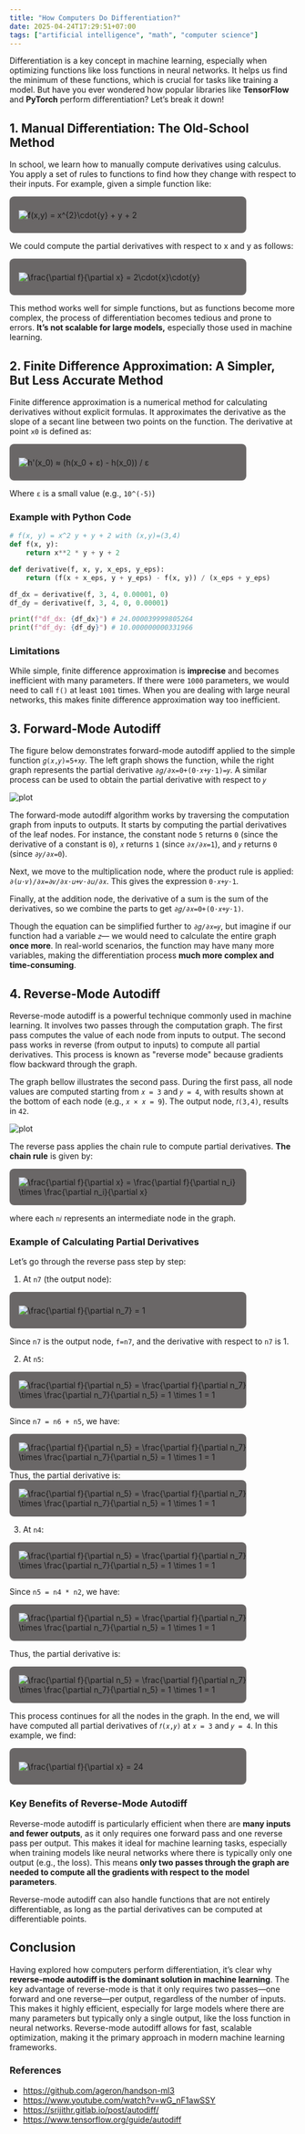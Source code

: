 ```yaml
---
title: "How Computers Do Differentiation?"
date: 2025-04-24T17:29:51+07:00
tags: ["artificial intelligence", "math", "computer science"]
---
```


Differentiation is a key concept in machine learning, especially when optimizing functions like loss functions in neural networks. It helps us find the minimum of these functions, which is crucial for tasks like training a model. But have you ever wondered how popular libraries like **TensorFlow** and **PyTorch** perform differentiation? Let’s break it down!

## 1. Manual Differentiation: The Old-School Method

In school, we learn how to manually compute derivatives using calculus. You apply a set of rules to functions to find how they change with respect to their inputs. For example, given a simple function like:

<div style="display: inline-block; background-color: #6A6767; width: 25rem; height: 4rem;padding-left: 1rem; align-items: center; display:flex; border-radius: 8px;">
    <img src="https://latex.codecogs.com/svg.latex?\color{white}f(x,y) = x^{2}y + y + 2" title="f(x,y) = x^{2}\cdot{y} + y + 2" />
</div>

We could compute the partial derivatives with respect to x and y as follows:

<div style="display: inline-block; background-color: #6A6767; width: 25rem; height: 4rem;padding-left: 1rem; align-items: center; display:flex; border-radius: 8px;">
    <img src="https://latex.codecogs.com/svg.latex?\color{white}\frac{\partial f}{\partial x} = 2xy\indent\indent and\indent\indent\frac{\partial f}{\partial y} = 2xy + 1" title="\frac{\partial f}{\partial x} = 2\cdot{x}\cdot{y}" />
</div>

This method works well for simple functions, but as functions become more complex, the process of differentiation becomes tedious and prone to errors. **It’s not scalable for large models,** especially those used in machine learning.

## 2. Finite Difference Approximation: A Simpler, But Less Accurate Method

Finite difference approximation is a numerical method for calculating derivatives without explicit formulas. It approximates the derivative as the slope of a secant line between two points on the function. The derivative at point `x0` is defined as:

<div style="display: inline-block; background-color: #6A6767; width: 25rem; height: 4rem;padding-left: 1rem; align-items: center; display:flex; border-radius: 8px;">
    <img src="https://latex.codecogs.com/svg.latex?\color{white}h'(x_0)%20\approx%20\frac{h(x_0%20+%20\epsilon)%20-%20h(x_0)}{\epsilon}" title="h'(x_0) ≈ (h(x_0 + ε) - h(x_0)) / ε" />
</div>

Where `ε` is a small value (e.g., `10^(-5)`)

### Example with Python Code

```python
# f(x, y) = x^2 y + y + 2 with (x,y)=(3,4)
def f(x, y):
    return x**2 * y + y + 2

def derivative(f, x, y, x_eps, y_eps):
    return (f(x + x_eps, y + y_eps) - f(x, y)) / (x_eps + y_eps)

df_dx = derivative(f, 3, 4, 0.00001, 0)
df_dy = derivative(f, 3, 4, 0, 0.00001)

print(f"df_dx: {df_dx}") # 24.000039999805264
print(f"df_dy: {df_dy}") # 10.000000000331966
```

### Limitations

While simple, finite difference approximation is **imprecise** and becomes inefficient with many parameters. If there were `1000` parameters, we would need to call `f()` at least `1001` times. When you are dealing with large neural networks, this makes finite difference approximation way too inefficient.

## 3. Forward-Mode Autodiff

The figure below demonstrates forward-mode autodiff applied to the simple function `𝑔(𝑥,𝑦)=5+𝑥𝑦`. The left graph shows the function, while the right graph represents the partial derivative `∂𝑔/∂x=0+(0⋅𝑥+𝑦⋅1)=𝑦`. A similar process can be used to obtain the partial derivative with respect to `𝑦`

![plot](https://github.com/quachthetruong/quachthetruong.github.io/blob/main/assets/images/forward-mode-autodif.png?raw=true)

The forward-mode autodiff algorithm works by traversing the computation graph from inputs to outputs. It starts by computing the partial derivatives of the leaf nodes. For instance, the constant node `5` returns `0` (since the derivative of a constant is `0`), `𝑥` returns `1` (since `∂𝑥/∂𝑥=1`), and `𝑦` returns `0` (since `∂𝑦/∂𝑥=0`).

Next, we move to the multiplication node, where the product rule is applied: `∂(𝑢⋅𝑣)/∂𝑥=∂𝑣/∂𝑥⋅𝑢+𝑣⋅∂𝑢/∂𝑥`. This gives the expression `0⋅𝑥+𝑦⋅1`.

Finally, at the addition node, the derivative of a sum is the sum of the derivatives, so we combine the parts to get `∂𝑔/∂𝑥=0+(0⋅𝑥+𝑦⋅1)`.

Though the equation can be simplified further to `∂𝑔/∂𝑥=𝑦`, but imagine if our function had a variable `𝑧`— we would need to calculate the entire graph **once more**. In real-world scenarios, the function may have many more variables, making the differentiation process **much more complex and time-consuming**.

## 4. Reverse-Mode Autodiff

Reverse-mode autodiff is a powerful technique commonly used in machine learning. It involves two passes through the computation graph. The first pass computes the value of each node from inputs to output. The second pass works in reverse (from output to inputs) to compute all partial derivatives. This process is known as "reverse mode" because gradients flow backward through the graph.

The graph bellow illustrates the second pass. During the first pass, all node values are computed starting from `𝑥 = 3` and `𝑦 = 4`, with results shown at the bottom of each node (e.g., `𝑥 × 𝑥 = 9`). The output node, `𝑓(3,4)`, results in `42`.

![plot](https://github.com/quachthetruong/quachthetruong.github.io/blob/main/assets/images/reverse-mode-autodif.png?raw=true)

The reverse pass applies the chain rule to compute partial derivatives. **The chain rule** is given by:

<div style="display: inline-block; background-color: #6A6767; width: 25rem; height: 4rem;padding-left: 1rem; align-items: center; display:flex; border-radius: 8px;"> 
  <img src="https://latex.codecogs.com/svg.latex?\color{white}\frac{\partial%20f}{\partial%20x}%20=%20\frac{\partial%20f}{\partial%20n_i}%20\times%20\frac{\partial%20n_i}{\partial%20x}" 
  title="\frac{\partial f}{\partial x} = \frac{\partial f}{\partial n_i} \times \frac{\partial n_i}{\partial x}" />
</div>

where each `n𝑖` represents an intermediate node in the graph.

### Example of Calculating Partial Derivatives

Let’s go through the reverse pass step by step:

1. At `n7` (the output node):
<div style="display: inline-block; background-color: #6A6767; width: 25rem; height: 4rem;padding-left: 1rem; align-items: center; display:flex; border-radius: 8px;"> 
  <img src="https://latex.codecogs.com/svg.latex?\color{white}\frac{\partial%20f}{\partial%20n_7}%20=%201" 
  title="\frac{\partial f}{\partial n_7} = 1" />
</div>

Since `n7` is the output node, `f=n7`, and the derivative with respect to `n7` is 1.

2. At `n5`:
<div style="display: inline-block; background-color: #6A6767; width: 25rem; height: 4rem;padding-left: 1rem; align-items: center; display:flex; border-radius: 8px;"> 
  <img src="https://latex.codecogs.com/svg.latex?\color{white}\frac{\partial%20f}{\partial%20n_5}%20=%20\frac{\partial%20f}{\partial%20n_7}%20\times%20\frac{\partial%20n_7}{\partial%20n_5}" 
  title="\frac{\partial f}{\partial n_5} = \frac{\partial f}{\partial n_7} \times \frac{\partial n_7}{\partial n_5} = 1 \times 1 = 1" />
</div>

Since `n7 = n6 + n5`, we have:

<div style="display: inline-block; background-color: #6A6767; width: 25rem; height: 4rem;padding-left: 1rem; align-items: center; display:flex; border-radius: 8px;"> 
  <img src="https://latex.codecogs.com/svg.latex?\color{white}\frac{\partial%20n_7}{\partial%20n_5}=%201" 
  title="\frac{\partial f}{\partial n_5} = \frac{\partial f}{\partial n_7} \times \frac{\partial n_7}{\partial n_5} = 1 \times 1 = 1" />
</div>
Thus, the partial derivative is:

<div style="display: inline-block; background-color: #6A6767; width: 25rem; height: 4rem;padding-left: 1rem; align-items: center; display:flex; border-radius: 8px;"> 
  <img src="https://latex.codecogs.com/svg.latex?\color{white}\frac{\partial%20f}{\partial%20n_5}%20=%20\frac{\partial%20f}{\partial%20n_7}%20\times%20\frac{\partial%20n_7}{\partial%20n_5}%20=%201%20\times%201%20=%201" 
  title="\frac{\partial f}{\partial n_5} = \frac{\partial f}{\partial n_7} \times \frac{\partial n_7}{\partial n_5} = 1 \times 1 = 1" />
</div>

3. At `n4`:

<div style="display: inline-block; background-color: #6A6767; width: 25rem; height: 4rem;padding-left: 1rem; align-items: center; display:flex; border-radius: 8px;"> 
  <img src="https://latex.codecogs.com/svg.latex?\color{white}\frac{\partial%20f}{\partial%20n_4}%20=%20\frac{\partial%20f}{\partial%20n_5}%20\times%20\frac{\partial%20n_5}{\partial%20n_4}" 
  title="\frac{\partial f}{\partial n_5} = \frac{\partial f}{\partial n_7} \times \frac{\partial n_7}{\partial n_5} = 1 \times 1 = 1" />
</div>

Since `n5 = n4 * n2`, we have:

<div style="display: inline-block; background-color: #6A6767; width: 25rem; height: 4rem;padding-left: 1rem; align-items: center; display:flex; border-radius: 8px;"> 
  <img src="https://latex.codecogs.com/svg.latex?\color{white}\frac{\partial%20n_5}{\partial%20n_4}=%20 n_2" 
  title="\frac{\partial f}{\partial n_5} = \frac{\partial f}{\partial n_7} \times \frac{\partial n_7}{\partial n_5} = 1 \times 1 = 1" />
</div>

Thus, the partial derivative is:

<div style="display: inline-block; background-color: #6A6767; width: 25rem; height: 4rem;padding-left: 1rem; align-items: center; display:flex; border-radius: 8px;"> 
  <img src="https://latex.codecogs.com/svg.latex?\color{white}\frac{\partial%20f}{\partial%20n_4}%20=%201%20\times%20n_2%20=%204" 
  title="\frac{\partial f}{\partial n_5} = \frac{\partial f}{\partial n_7} \times \frac{\partial n_7}{\partial n_5} = 1 \times 1 = 1" />
</div>

This process continues for all the nodes in the graph. In the end, we will have computed all partial derivatives of `𝑓(𝑥,𝑦)` at `𝑥 = 3` and `𝑦 = 4`. In this example, we find:

<div style="display: inline-block; background-color: #6A6767; width: 25rem; height: 4rem;padding-left: 1rem; align-items: center; display:flex; border-radius: 8px;"> 
  <img src="https://latex.codecogs.com/svg.latex?\color{white}\frac{\partial%20f}{\partial%20x}%20=%2024 \indent\indent and \indent\indent \frac{\partial%20f}{\partial%20y}%20=%2010" 
  title="\frac{\partial f}{\partial x} = 24" />
</div>

### Key Benefits of Reverse-Mode Autodiff

Reverse-mode autodiff is particularly efficient when there are **many inputs and fewer outputs**, as it only requires one forward pass and one reverse pass per output. This makes it ideal for machine learning tasks, especially when training models like neural networks where there is typically only one output (e.g., the loss). This means **only two passes through the graph are needed to compute all the gradients with respect to the model parameters**.

Reverse-mode autodiff can also handle functions that are not entirely differentiable, as long as the partial derivatives can be computed at differentiable points.

## Conclusion

Having explored how computers perform differentiation, it’s clear why **reverse-mode autodiff is the dominant solution in machine learning**. The key advantage of reverse-mode is that it only requires two passes—one forward and one reverse—per output, regardless of the number of inputs. This makes it highly efficient, especially for large models where there are many parameters but typically only a single output, like the loss function in neural networks. Reverse-mode autodiff allows for fast, scalable optimization, making it the primary approach in modern machine learning frameworks.

### References

- https://github.com/ageron/handson-ml3
- https://www.youtube.com/watch?v=wG_nF1awSSY
- https://srijithr.gitlab.io/post/autodiff/
- https://www.tensorflow.org/guide/autodiff
